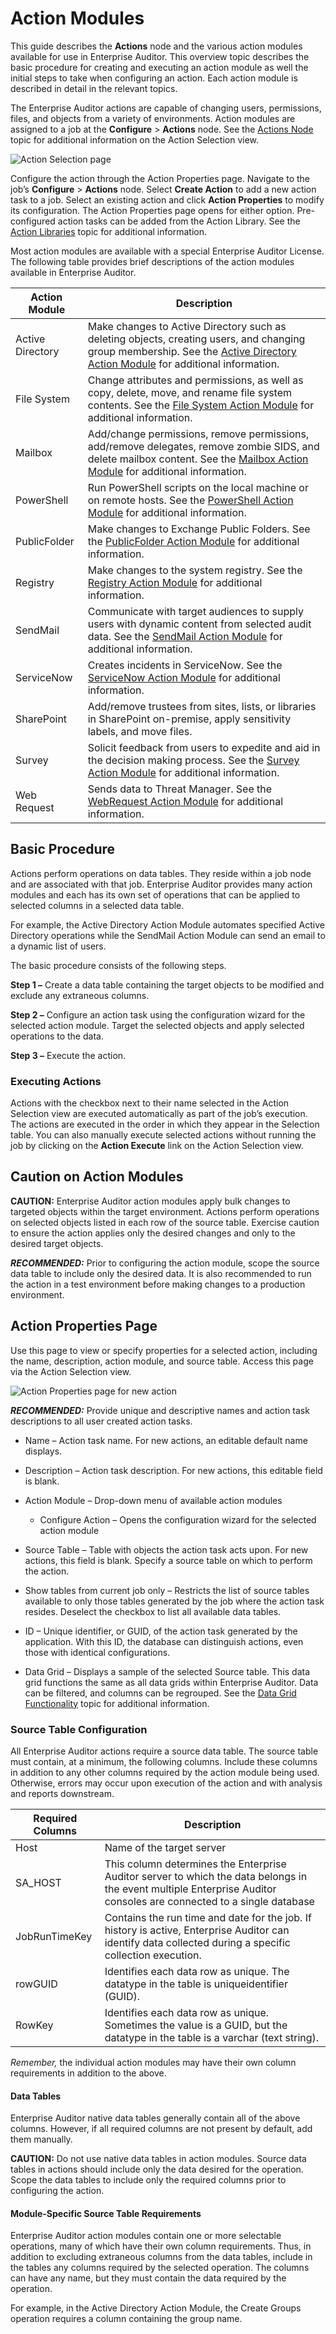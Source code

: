 # Action Modules

This guide describes the **Actions** node and the various action modules available for use in
Enterprise Auditor. This overview topic describes the basic procedure for creating and executing an
action module as well the initial steps to take when configuring an action. Each action module is
described in detail in the relevant topics.

The Enterprise Auditor actions are capable of changing users, permissions, files, and objects from a
variety of environments. Action modules are assigned to a job at the **Configure** > **Actions**
node. See the
[Actions Node](/docs/accessanalyzer/11.6/accessanalyzer/admin/jobs/job/configure/actions.md)
topic for additional information on the Action Selection view.

![Action Selection page](/img/versioned_docs/accessanalyzer_11.6/accessanalyzer/admin/action/actionselection.webp)

Configure the action through the Action Properties page. Navigate to the job’s **Configure** >
**Actions** node. Select **Create Action** to add a new action task to a job. Select an existing
action and click **Action Properties** to modify its configuration. The Action Properties page opens
for either option. Pre-configured action tasks can be added from the Action Library. See the
[Action Libraries](/docs/accessanalyzer/11.6/accessanalyzer/admin/action/libraries.md)
topic for additional information.

Most action modules are available with a special Enterprise Auditor License. The following table
provides brief descriptions of the action modules available in Enterprise Auditor.

| Action Module    | Description                                                                                                                                                                                                                                                                       |
| ---------------- | --------------------------------------------------------------------------------------------------------------------------------------------------------------------------------------------------------------------------------------------------------------------------------- |
| Active Directory | Make changes to Active Directory such as deleting objects, creating users, and changing group membership. See the [Active Directory Action Module](/docs/accessanalyzer/11.6/accessanalyzer/admin/action/activedirectory/overview.md) for additional information. |
| File System      | Change attributes and permissions, as well as copy, delete, move, and rename file system contents. See the [File System Action Module](/docs/accessanalyzer/11.6/accessanalyzer/admin/action/filesystem/overview.md) for additional information.                  |
| Mailbox          | Add/change permissions, remove permissions, add/remove delegates, remove zombie SIDS, and delete mailbox content. See the [Mailbox Action Module](/docs/accessanalyzer/11.6/accessanalyzer/admin/action/mailbox/overview.md) for additional information.          |
| PowerShell       | Run PowerShell scripts on the local machine or on remote hosts. See the [PowerShell Action Module](/docs/accessanalyzer/11.6/accessanalyzer/admin/action/powershell/overview.md) for additional information.                                                      |
| PublicFolder     | Make changes to Exchange Public Folders. See the [PublicFolder Action Module](/docs/accessanalyzer/11.6/accessanalyzer/admin/action/publicfolder/overview.md) for additional information.                                                                         |
| Registry         | Make changes to the system registry. See the [Registry Action Module](/docs/accessanalyzer/11.6/accessanalyzer/admin/action/registry/overview.md) for additional information.                                                                                     |
| SendMail         | Communicate with target audiences to supply users with dynamic content from selected audit data. See the [SendMail Action Module](/docs/accessanalyzer/11.6/accessanalyzer/admin/action/sendmail/overview.md) for additional information.                         |
| ServiceNow       | Creates incidents in ServiceNow. See the [ServiceNow Action Module](/docs/accessanalyzer/11.6/accessanalyzer/admin/action/servicenow/overview.md) for additional information.                                                                                     |
| SharePoint       | Add/remove trustees from sites, lists, or libraries in SharePoint on-premise, apply sensitivity labels, and move files.                                                                                                                                                           |
| Survey           | Solicit feedback from users to expedite and aid in the decision making process. See the [Survey Action Module](/docs/accessanalyzer/11.6/accessanalyzer/admin/action/survey/overview.md) for additional information.                                              |
| Web Request      | Sends data to Threat Manager. See the [WebRequest Action Module](/docs/accessanalyzer/11.6/accessanalyzer/admin/action/webrequest/overview.md) for additional information.                                                                                        |

## Basic Procedure

Actions perform operations on data tables. They reside within a job node and are associated with
that job. Enterprise Auditor provides many action modules and each has its own set of operations
that can be applied to selected columns in a selected data table.

For example, the Active Directory Action Module automates specified Active Directory operations
while the SendMail Action Module can send an email to a dynamic list of users.

The basic procedure consists of the following steps.

**Step 1 –** Create a data table containing the target objects to be modified and exclude any
extraneous columns.

**Step 2 –** Configure an action task using the configuration wizard for the selected action module.
Target the selected objects and apply selected operations to the data.

**Step 3 –** Execute the action.

### Executing Actions

Actions with the checkbox next to their name selected in the Action Selection view are executed
automatically as part of the job’s execution. The actions are executed in the order in which they
appear in the Selection table. You can also manually execute selected actions without running the
job by clicking on the **Action Execute** link on the Action Selection view.

## Caution on Action Modules

**CAUTION:** Enterprise Auditor action modules apply bulk changes to targeted objects within the
target environment. Actions perform operations on selected objects listed in each row of the source
table. Exercise caution to ensure the action applies only the desired changes and only to the
desired target objects.

**_RECOMMENDED:_** Prior to configuring the action module, scope the source data table to include
only the desired data. It is also recommended to run the action in a test environment before making
changes to a production environment.

## Action Properties Page

Use this page to view or specify properties for a selected action, including the name, description,
action module, and source table. Access this page via the Action Selection view.

![Action Properties page for new action](/img/versioned_docs/accessanalyzer_11.6/accessanalyzer/admin/action/actionproperties.webp)

**_RECOMMENDED:_** Provide unique and descriptive names and action task descriptions to all user
created action tasks.

- Name – Action task name. For new actions, an editable default name displays.
- Description – Action task description. For new actions, this editable field is blank.
- Action Module – Drop-down menu of available action modules

    - Configure Action – Opens the configuration wizard for the selected action module

- Source Table – Table with objects the action task acts upon. For new actions, this field is blank.
  Specify a source table on which to perform the action.
- Show tables from current job only – Restricts the list of source tables available to only those
  tables generated by the job where the action task resides. Deselect the checkbox to list all
  available data tables.
- ID – Unique identifier, or GUID, of the action task generated by the application. With this ID,
  the database can distinguish actions, even those with identical configurations.
- Data Grid – Displays a sample of the selected Source table. This data grid functions the same as
  all data grids within Enterprise Auditor. Data can be filtered, and columns can be regrouped. See
  the
  [Data Grid Functionality](/docs/accessanalyzer/11.6/accessanalyzer/admin/navigate/datagrid.md)
  topic for additional information.

### Source Table Configuration

All Enterprise Auditor actions require a source data table. The source table must contain, at a
minimum, the following columns. Include these columns in addition to any other columns required by
the action module being used. Otherwise, errors may occur upon execution of the action and with
analysis and reports downstream.

| Required Columns | Description                                                                                                                                                         |
| ---------------- | ------------------------------------------------------------------------------------------------------------------------------------------------------------------- |
| Host             | Name of the target server                                                                                                                                           |
| SA_HOST          | This column determines the Enterprise Auditor server to which the data belongs in the event multiple Enterprise Auditor consoles are connected to a single database |
| JobRunTimeKey    | Contains the run time and date for the job. If history is active, Enterprise Auditor can identify data collected during a specific collection execution.            |
| rowGUID          | Identifies each data row as unique. The datatype in the table is uniqueidentifier (GUID).                                                                           |
| RowKey           | Identifies each data row as unique. Sometimes the value is a GUID, but the datatype in the table is a varchar (text string).                                        |

_Remember,_ the individual action modules may have their own column requirements in addition to the
above.

#### Data Tables

Enterprise Auditor native data tables generally contain all of the above columns. However, if all
required columns are not present by default, add them manually.

**CAUTION:** Do not use native data tables in action modules. Source data tables in actions should
include only the data desired for the operation. Scope the data tables to include only the required
columns prior to configuring the action.

#### Module-Specific Source Table Requirements

Enterprise Auditor action modules contain one or more selectable operations, many of which have
their own column requirements. Thus, in addition to excluding extraneous columns from the data
tables, include in the tables any columns required by the selected operation. The columns can have
any name, but they must contain the data required by the operation.

For example, in the Active Directory Action Module, the Create Groups operation requires a column
containing the group name.

